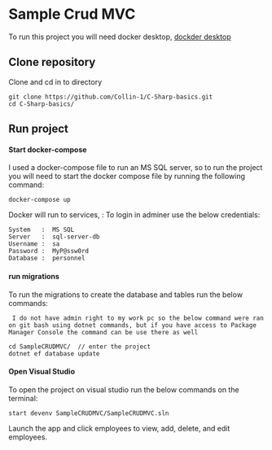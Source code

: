 # Sample Crud MVC

To run this project you will need docker desktop, [dockder desktop](https://www.docker.com/products/docker-desktop/#:~:text=Download%20Docker%20Desktop)

## Clone repository
Clone and cd in to directory
```
git clone https://github.com/Collin-1/C-Sharp-basics.git
cd C-Sharp-basics/
```
## Run project
#### Start docker-compose
I used a docker-compose file to run an MS SQL server, so to run the project you will need to start the docker compose file by running the following command:
```
docker-compose up
```
Docker will run to services, :
To login in adminer use the below credentials:
```
System   :  MS SQL
Server   :  sql-server-db
Username :  sa
Password :  MyP@ssw0rd
Database :  personnel
```

#### run migrations

To run the migrations to create the database and tables run the below commands:

``` I do not have admin right to my work pc so the below command were ran on git bash using dotnet commands, but if you have access to Package Manager Console the command can be use there as well```
```
cd SampleCRUDMVC/  // enter the project
dotnet ef database update
```
#### Open Visual Studio
To open the project on visual studio run the below commands on the terminal:
```
start devenv SampleCRUDMVC/SampleCRUDMVC.sln
```

Launch the app and click employees to view, add, delete, and edit employees.